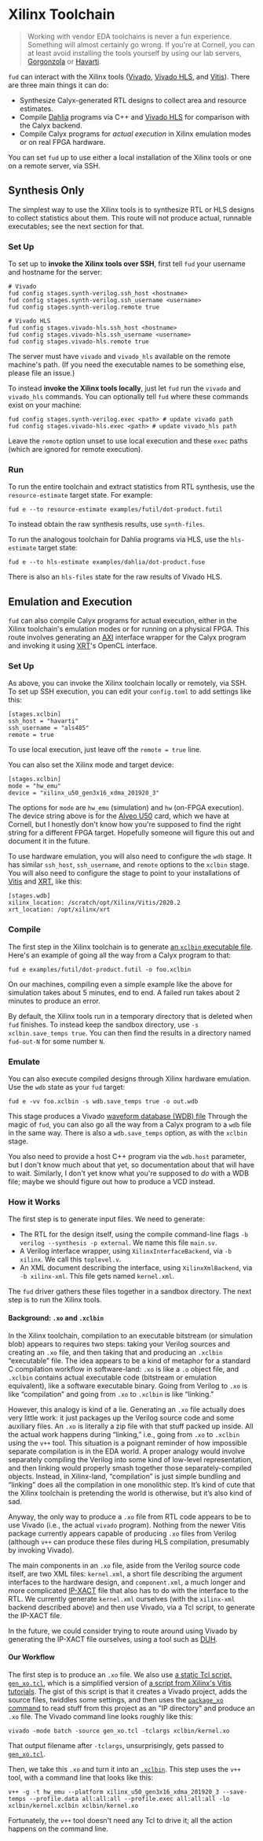 # Xilinx Toolchain

> Working with vendor EDA toolchains is never a fun experience. Something will
> almost certainly go wrong. If you're at Cornell, you can at least avoid
> installing the tools yourself by using our lab servers, [Gorgonzola][] or [Havarti][].

`fud` can interact with the Xilinx tools ([Vivado][], [Vivado HLS][vhls], and [Vitis][]). There are three main things it can do:

* Synthesize Calyx-generated RTL designs to collect area and resource estimates.
* Compile [Dahlia][] programs via C++ and [Vivado HLS][vhls] for comparison with the Calyx backend.
* Compile Calyx programs for *actual execution* in Xilinx emulation modes or on real FPGA hardware.

You can set `fud` up to use either a local installation of the Xilinx tools or one on a remote server, via SSH.

## Synthesis Only

The simplest way to use the Xilinx tools is to synthesize RTL or HLS designs to collect statistics about them.
This route will not produce actual, runnable executables; see the next section for that.

### Set Up

To set up to **invoke the Xilinx tools over SSH**, first tell `fud` your username and hostname for the server:

    # Vivado
    fud config stages.synth-verilog.ssh_host <hostname>
    fud config stages.synth-verilog.ssh_username <username>
    fud config stages.synth-verilog.remote true

    # Vivado HLS
    fud config stages.vivado-hls.ssh_host <hostname>
    fud config stages.vivado-hls.ssh_username <username>
    fud config stages.vivado-hls.remote true

The server must have `vivado` and `vivado_hls` available on the remote machine's path. (If you need the executable names to be something else, please file an issue.)

To instead **invoke the Xilinx tools locally**, just let `fud` run the `vivado` and `vivado_hls` commands.
You can optionally tell `fud` where these commands exist on your machine:

    fud config stages.synth-verilog.exec <path> # update vivado path
    fud config stages.vivado-hls.exec <path> # update vivado_hls path

Leave the `remote` option unset to use local execution and these `exec` paths (which are ignored for remote execution).

### Run

To run the entire toolchain and extract statistics from RTL synthesis, use the `resource-estimate` target state.
For example:

    fud e --to resource-estimate examples/futil/dot-product.futil

To instead obtain the raw synthesis results, use `synth-files`.

To run the analogous toolchain for Dahlia programs via HLS, use the `hls-estimate` target state:

    fud e --to hls-estimate examples/dahlia/dot-product.fuse

There is also an `hls-files` state for the raw results of Vivado HLS.

## Emulation and Execution

`fud` can also compile Calyx programs for actual execution, either in the Xilinx toolchain's emulation modes or for running on a physical FPGA.
This route involves generating an [AXI][] interface wrapper for the Calyx program and invoking it using [XRT][]'s OpenCL interface.

### Set Up

As above, you can invoke the Xilinx toolchain locally or remotely, via SSH.
To set up SSH execution, you can edit your `config.toml` to add settings like this:

    [stages.xclbin]
    ssh_host = "havarti"
    ssh_username = "als485"
    remote = true

To use local execution, just leave off the `remote = true` line.

You can also set the Xilinx mode and target device:

    [stages.xclbin]
    mode = "hw_emu"
    device = "xilinx_u50_gen3x16_xdma_201920_3"

The options for `mode` are `hw_emu` (simulation) and `hw` (on-FPGA execution).
The device string above is for the [Alveo U50][u50] card, which we have at Cornell, but I honestly don't know how you're supposed to find the right string for a different FPGA target.
Hopefully someone will figure this out and document it in the future.

To use hardware emulation, you will also need to configure the `wdb` stage.
It has similar `ssh_host`, `ssh_username`, and `remote` options to the `xclbin` stage.
You will also need to configure the stage to point to your installations of [Vitis][] and [XRT][], like this:

    [stages.wdb]
    xilinx_location: /scratch/opt/Xilinx/Vitis/2020.2
    xrt_location: /opt/xilinx/xrt

### Compile

The first step in the Xilinx toolchain is to generate [an `xclbin` executable file][xclbin].
Here's an example of going all the way from a Calyx program to that:

    fud e examples/futil/dot-product.futil -o foo.xclbin

On our machines, compiling even a simple example like the above for simulation takes about 5 minutes, end to end.
A failed run takes about 2 minutes to produce an error.

By default, the Xilinx tools run in a temporary directory that is deleted when `fud` finishes.
To instead keep the sandbox directory, use `-s xclbin.save_temps true`.
You can then find the results in a directory named `fud-out-N` for some number `N`.

### Emulate

You can also execute compiled designs through Xilinx hardware emulation.
Use the `wdb` state as your `fud` target:

    fud e -vv foo.xclbin -s wdb.save_temps true -o out.wdb

This stage produces a Vivado [waveform database (WDB) file][wdb]
Through the magic of `fud`, you can also go all the way from a Calyx program to a `wdb` file in the same way.
There is also a `wdb.save_temps` option, as with the `xclbin` stage.

You also need to provide a host C++ program via the `wdb.host` parameter, but I don't know much about that yet, so documentation about that will have to wait.
Similarly, I don't yet know what you're supposed to *do* with a WDB file; maybe we should figure out how to produce a VCD instead.

### How it Works

The first step is to generate input files.
We need to generate:

* The RTL for the design itself, using the compile command-line flags `-b verilog --synthesis -p external`. We name this file `main.sv`.
* A Verilog interface wrapper, using `XilinxInterfaceBackend`, via `-b xilinx`. We call this `toplevel.v`.
* An XML document describing the interface, using `XilinxXmlBackend`, via `-b xilinx-xml`. This file gets named `kernel.xml`.

The `fud` driver gathers these files together in a sandbox directory.
The next step is to run the Xilinx tools.

#### Background: `.xo` and `.xclbin`

In the Xilinx toolchain, compilation to an executable bitstream (or simulation blob) appears to requires two steps:
taking your Verilog sources and creating an `.xo` file, and then taking that and producing an `.xclbin` “executable” file.
The idea appears to be a kind of metaphor for a standard C compilation workflow in software-land: `.xo` is like a `.o` object file, and `.xclbin` contains actual executable code (bitstream or emulation equivalent), like a software executable binary.
Going from Verilog to `.xo` is like “compilation” and going from `.xo` to `.xclbin` is like “linking.”

However,  this analogy is kind of a lie.
Generating an `.xo` file actually does very little work:
it just packages up the Verilog source code and some auxiliary files.
An `.xo` is literally a zip file with that stuff packed up inside.
All the actual work happens during “linking,” i.e., going from `.xo` to `.xclbin` using the `v++` tool.
This situation is a poignant reminder of how impossible separate compilation is in the EDA world.
A proper analogy would involve separately compiling the Verilog into some kind of low-level representation, and then linking would properly smash together those separately-compiled objects.
Instead, in Xilinx-land, “compilation” is just simple bundling and “linking” does all the compilation in one monolithic step.
It’s kind of cute that the Xilinx toolchain is pretending the world is otherwise, but it’s also kind of sad.

Anyway, the only way to produce a `.xo` file from RTL code appears to be to use Vivado (i.e., the actual `vivado` program).
Nothing from the newer Vitis package currently appears capable of producing `.xo` files from Verilog (although `v++` can produce these files during HLS compilation, presumably by invoking Vivado).

The main components in an `.xo` file, aside from the Verilog source code itself, are two XML files:
`kernel.xml`, a short file describing the argument interfaces to the hardware design,
and `component.xml`, a much longer and more complicated [IP-XACT][] file that also has to do with the interface to the RTL.
We currently generate `kernel.xml` ourselves (with the `xilinx-xml` backend described above) and then use Vivado, via a Tcl script, to generate the IP-XACT file.

In the future, we could consider trying to route around using Vivado by generating the IP-XACT file ourselves, using a tool such as [DUH][].

#### Our Workflow

The first step is to produce an `.xo` file.
We also use [a static Tcl script, `gen_xo.tcl`,][gen_xo] which is a simplified version of [a script from Xilinx's Vitis tutorials][package_kernel].
The gist of this script is that it creates a Vivado project, adds the source files, twiddles some settings, and then uses the [`package_xo` command][package_xo] to read stuff from this project as an "IP directory" and produce an `.xo` file.
The Vivado command line looks roughly like this:

    vivado -mode batch -source gen_xo.tcl -tclargs xclbin/kernel.xo

That output filename after `-tclargs`, unsurprisingly, gets passed to [`gen_xo.tcl`][gen_xo].

Then, we take this `.xo` and turn it into an [`.xclbin`][xclbin].
This step uses the `v++` tool, with a command line that looks like this:

    v++ -g -t hw_emu --platform xilinx_u50_gen3x16_xdma_201920_3 --save-temps --profile.data all:all:all --profile.exec all:all:all -lo xclbin/kernel.xclbin xclbin/kernel.xo

Fortunately, the `v++` tool doesn't need any Tcl to drive it; all the action happens on the command line.

[vivado]: https://www.xilinx.com/products/design-tools/vivado.html
[vhls]: https://www.xilinx.com/products/design-tools/vivado/integration/esl-design.html
[gorgonzola]: https://capra.cs.cornell.edu/private/gorgonzola.html
[havarti]: https://capra.cs.cornell.edu/private/havarti.html
[vitis]: https://www.xilinx.com/products/design-tools/vitis/vitis-platform.html
[dahlia]: https://capra.cs.cornell.edu/dahlia/
[axi]: https://en.wikipedia.org/wiki/Advanced_eXtensible_Interface
[xrt]: https://xilinx.github.io/XRT/
[xclbin]: https://xilinx.github.io/XRT/2021.2/html/formats.html#xclbin
[gen_xo]: https://github.com/cucapra/calyx/blob/master/fud/bitstream/gen_xo.tcl
[u50]: https://www.xilinx.com/products/boards-and-kits/alveo/u50.html
[wdb]: https://support.xilinx.com/s/article/64000?language=en_US
[ip-xact]: https://en.wikipedia.org/wiki/IP-XACT
[duh]: https://github.com/sifive/duh
[package_kernel]: https://github.com/Xilinx/Vitis-Tutorials/blob/2021.1/Hardware_Acceleration/Feature_Tutorials/01-rtl_kernel_workflow/reference-files/scripts/package_kernel.tcl
[package_xo]: https://docs.xilinx.com/r/en-US/ug1393-vitis-application-acceleration/package_xo-Command
